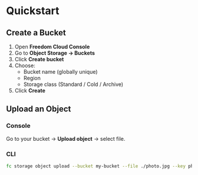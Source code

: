 # Quickstart

## Create a Bucket
1. Open **Freedom Cloud Console**
2. Go to **Object Storage → Buckets**
3. Click **Create bucket**
4. Choose:
   - Bucket name (globally unique)
   - Region
   - Storage class (Standard / Cold / Archive)
5. Click **Create**

## Upload an Object
### Console
Go to your bucket → **Upload object** → select file.

### CLI
```bash
fc storage object upload --bucket my-bucket --file ./photo.jpg --key photo.jpg
